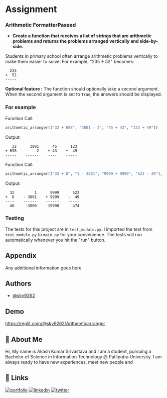 
# Assignment 
### Arithmetic FormatterPassed

* **Create a function that receives a list of strings that are arithmetic problems and returns the problems arranged vertically and side-by-side.**


Students in primary school often arrange arithmetic problems vertically to make them easier to solve. For example, "235 + 52" becomes:
```
  235
+  52
-----
```

**Optional feature :** The function should optionally take a second argument. When the second argument is set to `True`, the answers should be displayed.


### For example

Function Call:
```py
arithmetic_arranger(["32 + 698", "3801 - 2", "45 + 43", "123 + 49"])
```

Output:
```
   32      3801      45      123
+ 698    -    2    + 43    +  49
-----    ------    ----    -----
```

Function Call:
```py
arithmetic_arranger(["32 + 8", "1 - 3801", "9999 + 9999", "523 - 49"], True)
```

Output:
```
  32         1      9999      523
+  8    - 3801    + 9999    -  49
----    ------    ------    -----
  40     -3800     19998      474
```


### Testing 

The tests for this project are in `test_module.py`. I imported the test from `test_module.py` to `main.py` for your convenience. The tests will run automatically whenever you hit the "run" button.

## Appendix

Any additional information goes here

  
## Authors

- [@sky9262](https://github.com/sky9262)

  
## Demo

https://replit.com/@sky9262/Arithmeticarranger
  
## 🚀 About Me
Hi, My name is Akash Kumar Srivastava and I am a student, pursuing a Bachelor of Science in Information Technology @ Patliputra University. I am always ready to have new experiences, meet new people and

  
## 🔗 Links
[![portfolio](https://img.shields.io/badge/my_portfolio-000?style=for-the-badge&logo=ko-fi&logoColor=white)](https://www.linkedin.com/in/sky9262/)
[![linkedin](https://img.shields.io/badge/linkedin-0A66C2?style=for-the-badge&logo=linkedin&logoColor=white)](https://www.linkedin.com/in/sky9262/)
[![twitter](https://img.shields.io/badge/twitter-1DA1F2?style=for-the-badge&logo=twitter&logoColor=white)](https://twitter.com/akash_sky_sri)

  